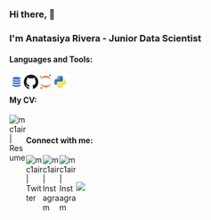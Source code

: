 ### Hi there, 👋
### I'm Anatasiya Rivera - Junior Data Scientist

#### Languages and Tools:
<img align="left" alt="SQL" width="26px" src="https://raw.githubusercontent.com/github/explore/80688e429a7d4ef2fca1e82350fe8e3517d3494d/topics/sql/sql.png" />
<img align="left" alt="GitHub" width="26px" src="https://raw.githubusercontent.com/github/explore/78df643247d429f6cc873026c0622819ad797942/topics/github/github.png" />
<img align="left" alt="Jupyter" width="26px" src="https://github.com/devicons/devicon/blob/master/icons/jupyter/jupyter-original.svg" />
<img align="left" alt="Python" width="26px" src="https://github.com/devicons/devicon/blob/master/icons/python/python-original.svg" />

<br />

#### My CV:
[<img align="left" alt="mc1air | Resume" width="30px" src="https://img.icons8.com/?size=512&id=44834&format=png" />][resume]       

<br />

#### Connect with me:
[<img align="left" alt="mc1air | Twitter" width="30px" src="https://img.icons8.com/?size=512&id=5MQ0gPAYYx7a&format=png" />][twitter]
[<img align="left" alt="mc1air | Instagram" width="30px" src="https://img.icons8.com/?size=512&id=Xy10Jcu1L2Su&format=png" />][instagram]
[<img align="left" alt="mc1air | Instagram" width="30px" src="https://img.icons8.com/?size=512&id=oWiuH0jFiU0R&format=png" />][telegram]

<br />

[resume]: https://drive.google.com/file/d/1w_60I8TMr5xo15A1bbPVZ5Y2oslVRlD_/view?usp=sharing
[twitter]: https://twitter.com/Mclair_
[instagram]: https://www.instagram.com/mclair_r/
[telegram]: https://t.me/mclair_r

<br />
  
![](https://komarev.com/ghpvc/?username=Mc1air&style=plastic&label=profile+views&color=blue)


  
